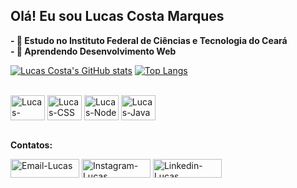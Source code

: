 <h2> Olá! Eu sou Lucas Costa Marques </h2>
<strong>
  <p>
    - 🔭 Estudo no Instituto Federal de Ciências e Tecnologia do Ceará <br> 
    - 🌱 Aprendendo Desenvolvimento Web <br>
  </p>
</strong>

[![Lucas Costa's GitHub stats](https://github-readme-stats.vercel.app/api?username=LucasCostaMrq&hide=issues&icons=true&theme=tokyonight)](https://github.com/LucasCostaMrq/github-readme-stats)
[![Top Langs](https://github-readme-stats.vercel.app/api/top-langs/?username=LucasCostaMrq&layout=compact&theme=tokyonight)](https://github.com/LucasCostaMrq/github-readme-stats)

<div style="dysplay: inline_block"> <br>
  <img align="center" alt="Lucas-HTML" height="40" width="55" src="https://cdn.jsdelivr.net/gh/devicons/devicon/icons/html5/html5-original.svg" />
  <img align="center" alt="Lucas-CSS" height="40" width="55" src="https://cdn.jsdelivr.net/gh/devicons/devicon/icons/css3/css3-original.svg" />
  <img align="center" alt="Lucas-Node" height="40" width="55" src="https://cdn.jsdelivr.net/gh/devicons/devicon/icons/nodejs/nodejs-original.svg" />
  <img align="center" alt="Lucas-Java" height="40" width="55" src="https://cdn.jsdelivr.net/gh/devicons/devicon/icons/java/java-original.svg" />
</div>
<br>
<p><strong>Contatos:</strong></p>
<div>
  <a rel="external" target="_blank" href="lucascostamarques816@gmail.com"> <img height="30" width="110" alt="Email-Lucas" src="https://img.shields.io/badge/Gmail-D14836?style=for-the-badge&logo=gmail&logoColor=white"/></a>
  <a rel="external" target="_blank" href="https://www.instagram.com/_lucazcm/"> <img height="30" width="110" alt="Instagram-Lucas" src="https://img.shields.io/badge/Instagram-E4405F?style=for-the-badge&logo=instagram&logoColor=white"/></a> 
  <a rel="external" target="_blank" href="https://www.linkedin.com/in/lucas-costamrq/"> <img height="30" width="110" alt="Linkedin-Lucas" src="https://img.shields.io/badge/LinkedIn-0077B5?style=for-the-badge&logo=linkedin&logoColor=white"/></a>
</div>
